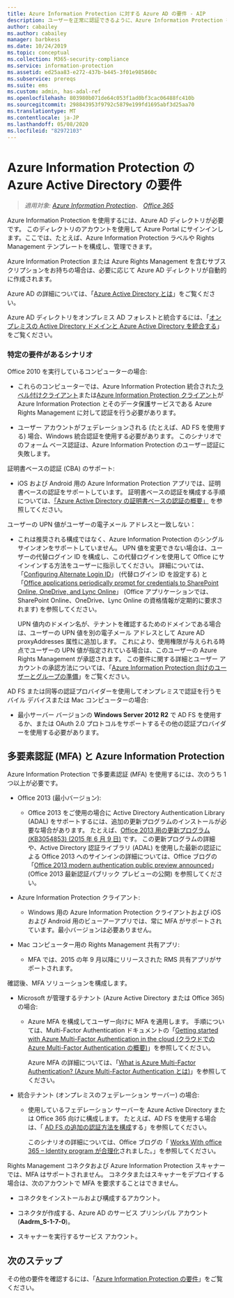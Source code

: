 ```yaml
---
title: Azure Information Protection に対する Azure AD の要件 - AIP
description: ユーザーを正常に認証できるように、Azure Information Protection を使用するための Azure AD の要件を特定します。
author: cabailey
ms.author: cabailey
manager: barbkess
ms.date: 10/24/2019
ms.topic: conceptual
ms.collection: M365-security-compliance
ms.service: information-protection
ms.assetid: ed25aa83-e272-437b-b445-3f01e985860c
ms.subservice: prereqs
ms.suite: ems
ms.custom: admin, has-adal-ref
ms.openlocfilehash: 803980b071de64c053f1ad0bf3cac06488fc410b
ms.sourcegitcommit: 298843953f9792c5879e199fd1695abf3d25aa70
ms.translationtype: MT
ms.contentlocale: ja-JP
ms.lasthandoff: 05/08/2020
ms.locfileid: "82972103"
---
```

# <a name="azure-active-directory-requirements-for-azure-information-protection"></a>Azure Information Protection の Azure Active Directory の要件

>*適用対象: [Azure Information Protection](https://azure.microsoft.com/pricing/details/information-protection)、 [Office 365](https://download.microsoft.com/download/E/C/F/ECF42E71-4EC0-48FF-AA00-577AC14D5B5C/Azure_Information_Protection_licensing_datasheet_EN-US.pdf)*

Azure Information Protection を使用するには、Azure AD ディレクトリが必要です。 このディレクトリのアカウントを使用して Azure Portal にサインインします。ここでは、たとえば、Azure Information Protection ラベルや Rights Management テンプレートを構成し、管理できます。

Azure Information Protection または Azure Rights Management を含むサブスクリプションをお持ちの場合は、必要に応じて Azure AD ディレクトリが自動的に作成されます。

Azure AD の詳細については、「[Azure Active Directory とは](/azure/active-directory/fundamentals/active-directory-whatis)」をご覧ください。

Azure AD ディレクトリをオンプレミス AD フォレストと統合するには、「[オンプレミスの Active Directory ドメインと Azure Active Directory を統合する](/azure/architecture/reference-architectures/identity/azure-ad)」をご覧ください。

### <a name="scenarios-that-have-specific-requirements"></a>特定の要件があるシナリオ

Office 2010 を実行しているコンピューターの場合:

- これらのコンピューターでは、Azure Information Protection 統合された[ラベル付けクライアント](./rms-client/aip-clientv2.md)または[Azure Information Protection クライアント](./rms-client/aip-client.md)が Azure Information Protection とそのデータ保護サービスである Azure Rights Management に対して認証を行う必要があります。

- ユーザー アカウントがフェデレーションされる (たとえば、AD FS を使用する) 場合、Windows 統合認証を使用する必要があります。 このシナリオでのフォーム ベース認証は、Azure Information Protection のユーザー認証に失敗します。

証明書ベースの認証 (CBA) のサポート: 

- iOS および Android 用の Azure Information Protection アプリでは、証明書ベースの認証をサポートしています。 証明書ベースの認証を構成する手順については、[「Azure Active Directory の証明書ベースの認証の概要」](/azure/active-directory/active-directory-certificate-based-authentication-get-started) を参照してください。

ユーザーの UPN 値がユーザーの電子メール アドレスと一致しない：

- これは推奨される構成ではなく、Azure Information Protection のシングルサインオンをサポートしていません。 UPN 値を変更できない場合は、ユーザーの代替ログイン ID を構成し、この代替ログインを使用して Office にサインインする方法をユーザーに指示してください。 詳細については、「[Configuring Alternate Login ID](/windows-server/identity/ad-fs/operations/configuring-alternate-login-id)」 (代替ログイン ID を設定する) と「[Office applications periodically prompt for credentials to SharePoint Online, OneDrive, and Lync Online](https://support.microsoft.com/help/2913639/office-applications-periodically-prompt-for-credentials-to-sharepoint-online,-onedrive,-and-lync-online)」 (Office アプリケーションでは、SharePoint Online、OneDrive、Lync Online の資格情報が定期的に要求されます) を参照してください。

    UPN 値内のドメイン名が、テナントを確認するためのドメインである場合は、ユーザーの UPN 値を別の電子メール アドレスとして Azure AD proxyAddresses 属性に追加します。 これにより、使用権限が与えられる時点でユーザーの UPN 値が指定されている場合は、このユーザーの Azure Rights Management が承認されます。 この要件に関する詳細とユーザー アカウントの承認方法については、「[Azure Information Protection 向けのユーザーとグループの準備](prepare.md)」をご覧ください。

AD FS または同等の認証プロバイダーを使用してオンプレミスで認証を行うモバイル デバイスまたは Mac コンピューターの場合:

- 最小サーバー バージョンの **Windows Server 2012 R2** で AD FS を使用するか、または OAuth 2.0 プロトコルをサポートするその他の認証プロバイダーを使用する必要があります。

## <a name="multi-factor-authentication-mfa-and-azure-information-protection"></a>多要素認証 (MFA) と Azure Information Protection
Azure Information Protection で多要素認証 (MFA) を使用するには、次のうち 1 つ以上が必要です。

-   Office 2013 (最小バージョン):

    -   Office 2013 をご使用の場合に Active Directory Authentication Library (ADAL) をサポートするには、追加の更新プログラムのインストールが必要な場合があります。 たとえば、[Office 2013 用の更新プログラム (KB3054853) (2015 年 6 月 9 日)](https://support.microsoft.com/kb/3054853) です。 この更新プログラムの詳細や、Active Directory 認証ライブラリ (ADAL) を使用した最新の認証による Office 2013 へのサインインの詳細については、Office ブログの「[Office 2013 modern authentication public preview announced](https://blogs.office.com/2015/03/23/office-2013-modern-authentication-public-preview-announced/)」(Office 2013 最新認証パブリック プレビューの公開) を参照してください。

- Azure Information Protection クライアント:

    - Windows 用の Azure Information Protection クライアントおよび iOS および Android 用のビューアーアプリでは、常に MFA がサポートされています。最小バージョンは必要ありません。

-   Mac コンピューター用の Rights Management 共有アプリ:

    -   MFA では、2015 の年 9 月以降にリリースされた RMS 共有アプリがサポートされます。

確認後、MFA ソリューションを構成します。

-   Microsoft が管理するテナント (Azure Active Directory または Office 365) の場合:

    - Azure MFA を構成してユーザー向けに MFA を適用します。 手順については、Multi-Factor Authentication ドキュメントの「[Getting started with Azure Multi-Factor Authentication in the cloud (クラウドでの Azure Multi-Factor Authentication の概要)](/multi-factor-authentication/multi-factor-authentication-get-started-cloud)」を参照してください。

        Azure MFA の詳細については、「[What is Azure Multi-Factor Authentication? (Azure Multi-Factor Authentication とは)](/multi-factor-authentication/multi-factor-authentication)」を参照してください。

- 統合テナント (オンプレミスのフェデレーション サーバー) の場合:

    - 使用しているフェデレーション サーバーを Azure Active Directory または Office 365 向けに構成します。 たとえば、AD FS を使用する場合は、「 [AD FS の追加の認証方法を構成](/windows-server/identity/ad-fs/operations/configure-additional-authentication-methods-for-ad-fs)する」を参照してください。

        このシナリオの詳細については、Office ブログの「 [Works With office 365 – Identity program が合理化](https://blogs.office.com/2014/01/30/the-works-with-office-365-identity-program-now-streamlined/)されました。」を参照してください。

Rights Management コネクタおよび Azure Information Protection スキャナーでは、MFA はサポートされません。 コネクタまたはスキャナーをデプロイする場合は、次のアカウントで MFA を要求することはできません。

- コネクタをインストールおよび構成するアカウント。

- コネクタが作成する、Azure AD のサービス プリンシパル アカウント (**Aadrm_S-1-7-0**)。

- スキャナーを実行するサービス アカウント。

## <a name="next-steps"></a>次のステップ
その他の要件を確認するには、「[Azure Information Protection の要件](requirements.md)」をご覧ください。
